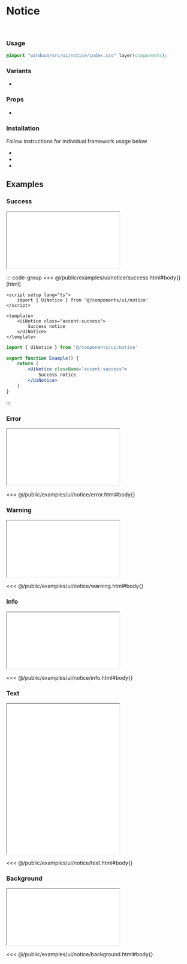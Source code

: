 # Notice
<br>
<ViewSourceGh href="https://github.com/winduum/winduum/blob/main/src/ui/notice" />

### Usage

```css
@import "winduum/src/ui/notice/index.css" layer(components);
```

### Variants
* <LinkGh name="default" path="ui/notice" />

### Props
* <LinkGh name="default-props" path="ui/notice" />

### Installation
Follow instructions for individual framework usage below

* <LinkGh name="winduum" url="https://github.com/winduum/winduum/blob/main/src/ui/notice" />
* <LinkGh name="winduum-vue" url="https://github.com/winduum/winduum-vue/blob/main/src/components/ui/notice" />
* <LinkGh name="winduum-react" url="https://github.com/winduum/winduum-react/blob/main/src/components/ui/notice" />

## Examples

### Success

<iframe onload="this.style.visibility = 'visible';" src="/examples/ui/notice/success.html"></iframe>

::: code-group
<<< @/public/examples/ui/notice/success.html#body{} [html]
```vue
<script setup lang="ts">
    import { UiNotice } from '@/components/ui/notice'
</script>

<template>
    <UiNotice class="accent-success">
        Success notice
    </UiNotice>
</template>
```
```jsx
import { UiNotice } from '@/components/ui/notice'

export function Example() {
    return (
        <UiNotice className="accent-success">
            Success notice
        </UiNotice>
    )
}
```
:::

### Error

<iframe onload="this.style.visibility = 'visible';" src="/examples/ui/notice/error.html"></iframe>

<<< @/public/examples/ui/notice/error.html#body{}

### Warning

<iframe onload="this.style.visibility = 'visible';" src="/examples/ui/notice/warning.html"></iframe>

<<< @/public/examples/ui/notice/warning.html#body{}

### Info

<iframe onload="this.style.visibility = 'visible';" src="/examples/ui/notice/info.html"></iframe>

<<< @/public/examples/ui/notice/info.html#body{}

### Text

<iframe onload="this.style.visibility = 'visible';" src="/examples/ui/notice/text.html" style="height: 25rem"></iframe>

<<< @/public/examples/ui/notice/text.html#body{}

### Background

<iframe onload="this.style.visibility = 'visible';" src="/examples/ui/notice/background.html"></iframe>

<<< @/public/examples/ui/notice/background.html#body{}
